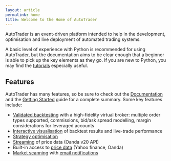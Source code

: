 ```yaml
---
layout: article
permalink: home
title: Welcome to the Home of AutoTrader
---
```


AutoTrader is an event-driven platform intended to help in the development, optimisation and live deployment of automated trading systems. 

A basic level of experience with Python is recommended for using AutoTrader, but the documentation aims to be clear enough that a beginner 
is able to pick up the key elements as they go. If you are new to Python, you may find the [tutorials](tutorials) especially useful.


## Features

AutoTrader has many features, so be sure to check out the [Documentation](docs) and the [Getting Started](tutorials/getting-autotrader) guide 
for a complete summary. Some key features include:

 - [Validated backtesting](tutorials/validation) with a high-fidelity virtual broker: multiple order types supported, commissions, bid/ask 
   spread modelling, margin considerations for leveraged accounts
 - [Interactive visualisation](interactive-visualisation) of backtest results and live-trade performance
 - [Strategy optimisation](docs/optimisation)
 - [Streaming](docs/autostream) of price data (Oanda v20 API)
 - Built-in access to [price data](tutorials/price-data) (Yahoo finance, Oanda)
 - [Market scanning](docs/autotrader#scan-mode) with [email notifications](docs/emailing)
